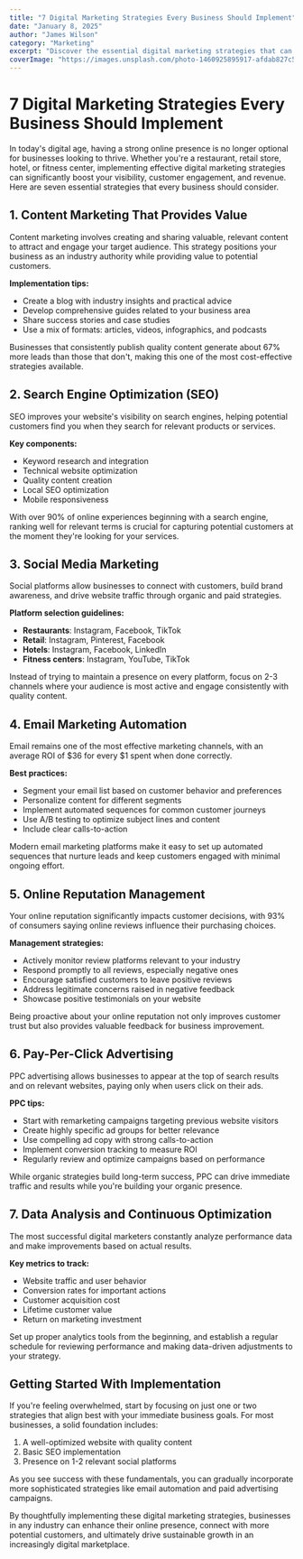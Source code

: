 ```yaml
---
title: "7 Digital Marketing Strategies Every Business Should Implement"
date: "January 8, 2025"
author: "James Wilson"
category: "Marketing"
excerpt: "Discover the essential digital marketing strategies that can help your business thrive in today's competitive online landscape."
coverImage: "https://images.unsplash.com/photo-1460925895917-afdab827c52f?q=80&w=1000"
---
```


# 7 Digital Marketing Strategies Every Business Should Implement

In today's digital age, having a strong online presence is no longer optional for businesses looking to thrive. Whether you're a restaurant, retail store, hotel, or fitness center, implementing effective digital marketing strategies can significantly boost your visibility, customer engagement, and revenue. Here are seven essential strategies that every business should consider.

## 1. Content Marketing That Provides Value

Content marketing involves creating and sharing valuable, relevant content to attract and engage your target audience. This strategy positions your business as an industry authority while providing value to potential customers.

**Implementation tips:**
- Create a blog with industry insights and practical advice
- Develop comprehensive guides related to your business area
- Share success stories and case studies
- Use a mix of formats: articles, videos, infographics, and podcasts

Businesses that consistently publish quality content generate about 67% more leads than those that don't, making this one of the most cost-effective strategies available.

## 2. Search Engine Optimization (SEO)

SEO improves your website's visibility on search engines, helping potential customers find you when they search for relevant products or services.

**Key components:**
- Keyword research and integration
- Technical website optimization
- Quality content creation
- Local SEO optimization
- Mobile responsiveness

With over 90% of online experiences beginning with a search engine, ranking well for relevant terms is crucial for capturing potential customers at the moment they're looking for your services.

## 3. Social Media Marketing

Social platforms allow businesses to connect with customers, build brand awareness, and drive website traffic through organic and paid strategies.

**Platform selection guidelines:**
- **Restaurants**: Instagram, Facebook, TikTok
- **Retail**: Instagram, Pinterest, Facebook
- **Hotels**: Instagram, Facebook, LinkedIn
- **Fitness centers**: Instagram, YouTube, TikTok

Instead of trying to maintain a presence on every platform, focus on 2-3 channels where your audience is most active and engage consistently with quality content.

## 4. Email Marketing Automation

Email remains one of the most effective marketing channels, with an average ROI of $36 for every $1 spent when done correctly.

**Best practices:**
- Segment your email list based on customer behavior and preferences
- Personalize content for different segments
- Implement automated sequences for common customer journeys
- Use A/B testing to optimize subject lines and content
- Include clear calls-to-action

Modern email marketing platforms make it easy to set up automated sequences that nurture leads and keep customers engaged with minimal ongoing effort.

## 5. Online Reputation Management

Your online reputation significantly impacts customer decisions, with 93% of consumers saying online reviews influence their purchasing choices.

**Management strategies:**
- Actively monitor review platforms relevant to your industry
- Respond promptly to all reviews, especially negative ones
- Encourage satisfied customers to leave positive reviews
- Address legitimate concerns raised in negative feedback
- Showcase positive testimonials on your website

Being proactive about your online reputation not only improves customer trust but also provides valuable feedback for business improvement.

## 6. Pay-Per-Click Advertising

PPC advertising allows businesses to appear at the top of search results and on relevant websites, paying only when users click on their ads.

**PPC tips:**
- Start with remarketing campaigns targeting previous website visitors
- Create highly specific ad groups for better relevance
- Use compelling ad copy with strong calls-to-action
- Implement conversion tracking to measure ROI
- Regularly review and optimize campaigns based on performance

While organic strategies build long-term success, PPC can drive immediate traffic and results while you're building your organic presence.

## 7. Data Analysis and Continuous Optimization

The most successful digital marketers constantly analyze performance data and make improvements based on actual results.

**Key metrics to track:**
- Website traffic and user behavior
- Conversion rates for important actions
- Customer acquisition cost
- Lifetime customer value
- Return on marketing investment

Set up proper analytics tools from the beginning, and establish a regular schedule for reviewing performance and making data-driven adjustments to your strategy.

## Getting Started With Implementation

If you're feeling overwhelmed, start by focusing on just one or two strategies that align best with your immediate business goals. For most businesses, a solid foundation includes:

1. A well-optimized website with quality content
2. Basic SEO implementation
3. Presence on 1-2 relevant social platforms

As you see success with these fundamentals, you can gradually incorporate more sophisticated strategies like email automation and paid advertising campaigns.

By thoughtfully implementing these digital marketing strategies, businesses in any industry can enhance their online presence, connect with more potential customers, and ultimately drive sustainable growth in an increasingly digital marketplace.
